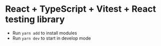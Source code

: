 # React + TypeScript + Vitest + React testing library

- Run `yarn add` to install modules
- Run `yarn dev` to start in develop mode